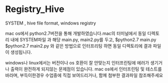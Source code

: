 Registry_Hive
=============

SYSTEM , hive file format, windows registry



mac os에서 python2.7버전을 통해 개발하였습니다.mac의 터미널에서 동일 디렉토리 내에 SYSTEM파일 과 해당 main.py,  main2.py를 두고,
$python2.7 main.py
$python2.7 main2.py
와 같은 방법으로 인터프리팅 하면 동일 디렉토리에 결과 파일이 생성됩니다.

windows나 linux에서는 버전이나 os 호환이 잘 안맞는지 인터프린팅에 에러가 생기거나 출력이 완전하게 되지않는 문제점이 있습니다. mac os에서 인터프린팅 및 테스트를 바라며, 부득이한경우 수업중에 직접 보여드리거나, 함께 첨부한 결과파일 참조해주세요

